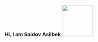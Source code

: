 ### Hi, I am Saidov Asilbek <img src="https://media0.giphy.com/media/gM5qFksULw54NMWyry/giphy.gif?cid=ecf05e470876pny4z7k68r3e4mikm1ps97esssucy2wy4n9d&rid=giphy.gif&ct=s" width="100px">

